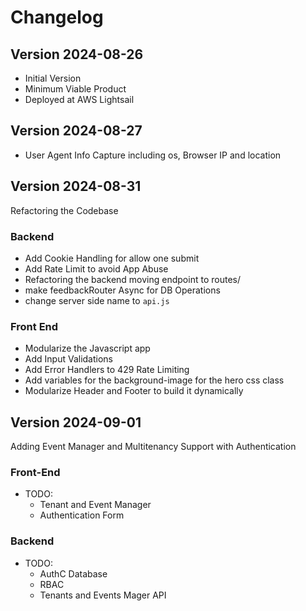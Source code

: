 # Changelog

## Version 2024-08-26

- Initial Version
- Minimum Viable Product
- Deployed at AWS Lightsail

## Version 2024-08-27

- User Agent Info Capture including os, Browser IP and location

## Version 2024-08-31

Refactoring the Codebase

### Backend

- Add Cookie Handling for allow one submit
- Add Rate Limit to avoid App Abuse
- Refactoring the backend moving endpoint to routes/
- make feedbackRouter Async for DB Operations
- change server side name to `api.js`

### Front End

- Modularize the Javascript app
- Add Input Validations
- Add Error Handlers to 429 Rate Limiting
- Add variables for the background-image for the hero css class
- Modularize Header and Footer to build it dynamically

## Version 2024-09-01

Adding Event Manager and Multitenancy Support with Authentication

### Front-End

- TODO:
  - Tenant and Event Manager
  - Authentication Form

### Backend

- TODO:
  - AuthC Database
  - RBAC
  - Tenants and Events Mager API
